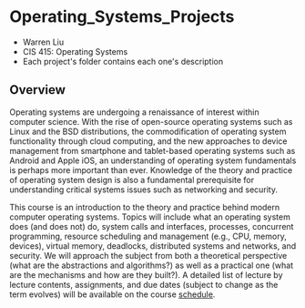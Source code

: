 # Operating_Systems_Projects
* Warren Liu
* CIS 415: Operating Systems
* Each project's folder contains each one's description

## Overview

Operating systems are undergoing a renaissance of interest within computer science. With the rise of open-source operating systems such as Linux and the BSD distributions, the commodification of operating system functionality through cloud computing, and the new approaches to device management from smartphone and tablet-based operating systems such as Android and Apple iOS, an understanding of operating system fundamentals is perhaps more important than ever. Knowledge of the theory and practice of operating system design is also a fundamental prerequisite for understanding critical systems issues such as networking and security.

This course is an introduction to the theory and practice behind modern computer operating systems. Topics will include what an operating system does (and does not) do, system calls and interfaces, processes, concurrent programming, resource scheduling and management (e.g., CPU, memory, devices), virtual memory, deadlocks, distributed systems and networks, and security. We will approach the subject from both a theoretical perspective (what are the abstractions and algorithms?) as well as a practical one (what are the mechanisms and how are they built?). A detailed list of lecture by lecture contents, assignments, and due dates (subject to change as the term evolves) will be available on the course [schedule](https://classes.cs.uoregon.edu/20F/cis415/logistics.html).

